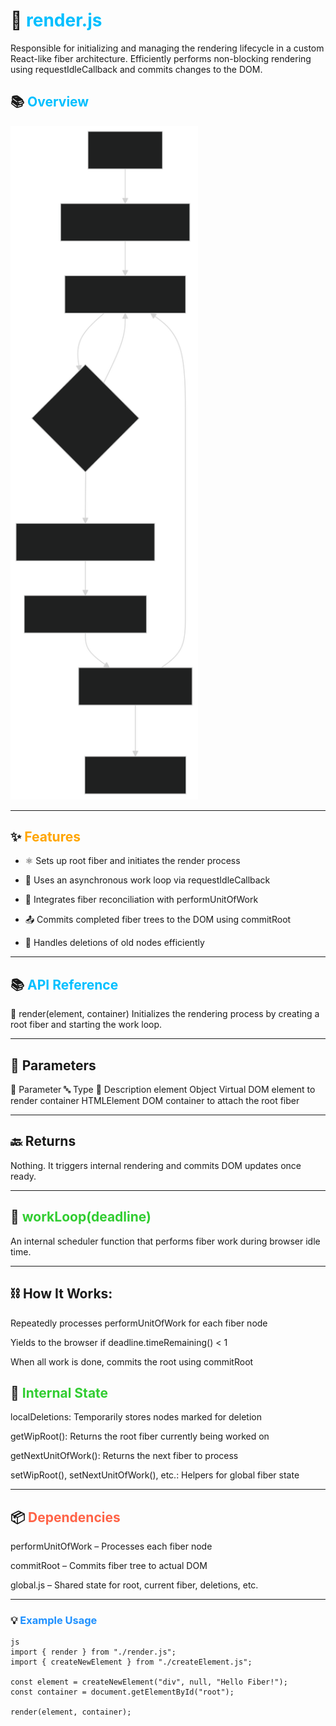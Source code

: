 # 🔧 <span style="color:#00bfff">render.js</span>

Responsible for initializing and managing the rendering lifecycle in a custom React-like fiber architecture. 
Efficiently performs non-blocking rendering using requestIdleCallback and commits changes to the DOM.


## 📚 <span style="color:#00bfff">Overview</span>
<img src="../../assets/renderprocess.svg" alt="Render Process" width="300"/>

---
## ✨ <span style="color:#ffa500">Features</span>
- ⚛️ Sets up root fiber and initiates the render process

- 🔁 Uses an asynchronous work loop via requestIdleCallback

- 🧠 Integrates fiber reconciliation with performUnitOfWork

- 📤 Commits completed fiber trees to the DOM using commitRoot

- 🧹 Handles deletions of old nodes efficiently
---
## 📚 <span style="color:#00bfff">API Reference</span>
🔹 render(element, container)
Initializes the rendering process by creating a root fiber and starting the work loop.

---
## 📝 Parameters

🧩 Parameter	🔤 Type	📄 Description
element	Object	Virtual DOM element to render
container	HTMLElement	DOM container to attach the root fiber

---
## 🔙 Returns
Nothing. It triggers internal rendering and commits DOM updates once ready.

---
## 🔄 <span style="color:#32cd32">workLoop(deadline)</span>
An internal scheduler function that performs fiber work during browser idle time.

---

## ⛓ How It Works:
Repeatedly processes performUnitOfWork for each fiber node

Yields to the browser if deadline.timeRemaining() < 1

When all work is done, commits the root using commitRoot

## 🧪 <span style="color:#32cd32">Internal State</span>
localDeletions: Temporarily stores nodes marked for deletion

getWipRoot(): Returns the root fiber currently being worked on

getNextUnitOfWork(): Returns the next fiber to process

setWipRoot(), setNextUnitOfWork(), etc.: Helpers for global fiber state

---

## 📦 <span style="color:#ff6347">Dependencies</span>
performUnitOfWork – Processes each fiber node

commitRoot – Commits fiber tree to actual DOM

global.js – Shared state for root, current fiber, deletions, etc.

---
### 💡 <span style="color:#1e90ff">Example Usage</span>
```
js
import { render } from "./render.js";
import { createNewElement } from "./createElement.js";

const element = createNewElement("div", null, "Hello Fiber!");
const container = document.getElementById("root");

render(element, container);
```